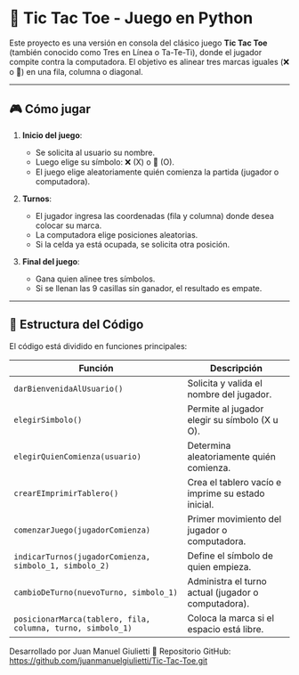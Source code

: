 # 🧠 Tic Tac Toe - Juego en Python

Este proyecto es una versión en consola del clásico juego **Tic Tac Toe** (también conocido como Tres en Línea o Ta-Te-Ti), donde el jugador compite contra la computadora. El objetivo es alinear tres marcas iguales (❌ o 🔵) en una fila, columna o diagonal.

---

## 🎮 Cómo jugar

1. **Inicio del juego**:
   - Se solicita al usuario su nombre.
   - Luego elige su símbolo: ❌ (X) o 🔵 (O).
   - El juego elige aleatoriamente quién comienza la partida (jugador o computadora).

2. **Turnos**:
   - El jugador ingresa las coordenadas (fila y columna) donde desea colocar su marca.
   - La computadora elige posiciones aleatorias.
   - Si la celda ya está ocupada, se solicita otra posición.

3. **Final del juego**:
   - Gana quien alinee tres símbolos.
   - Si se llenan las 9 casillas sin ganador, el resultado es empate.

---

## 🧩 Estructura del Código

El código está dividido en funciones principales:

| Función | Descripción |
|--------|-------------|
| `darBienvenidaAlUsuario()` | Solicita y valida el nombre del jugador. |
| `elegirSimbolo()` | Permite al jugador elegir su símbolo (X u O). |
| `elegirQuienComienza(usuario)` | Determina aleatoriamente quién comienza. |
| `crearEImprimirTablero()` | Crea el tablero vacío e imprime su estado inicial. |
| `comenzarJuego(jugadorComienza)` | Primer movimiento del jugador o computadora. |
| `indicarTurnos(jugadorComienza, simbolo_1, simbolo_2)` | Define el símbolo de quien empieza. |
| `cambioDeTurno(nuevoTurno, simbolo_1)` | Administra el turno actual (jugador o computadora). |
| `posicionarMarca(tablero, fila, columna, turno, simbolo_1)` | Coloca la marca si el espacio está libre. |_

Desarrollado por Juan Manuel Giulietti
🔗 Repositorio GitHub: https://github.com/juanmanuelgiulietti/Tic-Tac-Toe.git